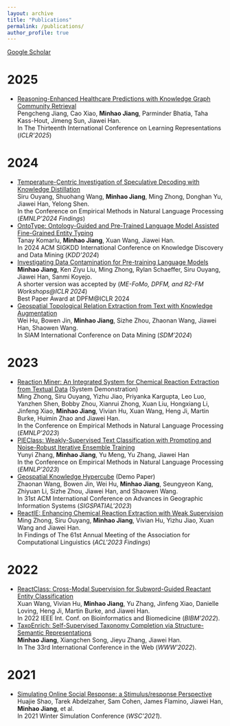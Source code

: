 ```yaml
---
layout: archive
title: "Publications"
permalink: /publications/
author_profile: true
---
```

[Google Scholar](https://scholar.google.com/citations?hl=en&view_op=list_works&authuser=1&gmla=AJsN-F4ncr6IwI5KoJbOBk1XKphtF7puaBPmcg-6M1Ik8VjaNl9Bg8uk4T_hONUaN_lEWGAjFfFwZkUA7sAmWOD_iy-YcyAzow&user=Qzm-cLIAAAAJ)
# 2025

* [Reasoning-Enhanced Healthcare Predictions with Knowledge Graph Community Retrieval](https://arxiv.org/abs/2410.04585)\
Pengcheng Jiang, Cao Xiao, **Minhao Jiang**, Parminder Bhatia, Taha Kass-Hout, Jimeng Sun, Jiawei Han. \
In The Thirteenth International Conference on Learning Representations (*ICLR'2025*)

# 2024

* [Temperature-Centric Investigation of Speculative Decoding with Knowledge Distillation](https://arxiv.org/abs/2410.10141)\
Siru Ouyang, Shuohang Wang, **Minhao Jiang**, Ming Zhong, Donghan Yu, Jiawei Han, Yelong Shen.\
In the Conference on Empirical Methods in Natural Language Processing (*EMNLP'2024 Findings*)
* [OntoType: Ontology-Guided and Pre-Trained Language Model Assisted Fine-Grained Entity Typing](https://arxiv.org/abs/2305.12307)\
Tanay Komarlu, **Minhao Jiang**, Xuan Wang, Jiawei Han.\
In 2024 ACM SIGKDD International Conference on Knowledge Discovery and Data Mining (*KDD'2024*)
* [Investigating Data Contamination for Pre-training Language Models](https://arxiv.org/abs/2401.06059)\
**Minhao Jiang**, Ken Ziyu Liu, Ming Zhong, Rylan Schaeffer, Siru Ouyang, Jiawei Han, Sanmi Koyejo.\
A shorter version was accepted by (*ME-FoMo, DPFM, and R2-FM Workshops@ICLR 2024*)\
Best Paper Award at DPFM@ICLR 2024
* [Geospatial Topological Relation Extraction from Text with Knowledge Augmentation]()\
Wei Hu, Bowen Jin, **Minhao Jiang**, Sizhe Zhou, Zhaonan Wang, Jiawei Han, Shaowen Wang.\
In SIAM International Conference on Data Mining (*SDM’2024*)

# 2023

* [Reaction Miner: An Integrated System for Chemical Reaction Extraction from Textual Data](https://aclanthology.org/2023.emnlp-demo.36/) (System Demonstration)\
Ming Zhong, Siru Ouyang, Yizhu Jiao, Priyanka Kargupta, Leo Luo, Yanzhen Shen, Bobby Zhou, Xianrui Zhong, Xuan Liu, Hongxiang Li, Jinfeng Xiao, **Minhao Jiang**, Vivian Hu, Xuan Wang, Heng Ji, Martin Burke, Huimin Zhao and Jiawei Han.\
In the Conference on Empirical Methods in Natural Language Processing (*EMNLP'2023*)
* [PIEClass: Weakly-Supervised Text Classification with Prompting and Noise-Robust Iterative Ensemble Training](https://arxiv.org/abs/2305.13723) \
Yunyi Zhang, **Minhao Jiang**, Yu Meng, Yu Zhang, Jiawei Han\
In the Conference on Empirical Methods in Natural Language Processing (*EMNLP'2023*)
* [Geospatial Knowledge Hypercube]() (Demo Paper)\
Zhaonan Wang, Bowen Jin, Wei Hu, **Minhao Jiang**, Seungyeon Kang, Zhiyuan Li, Sizhe Zhou, Jiawei Han, and Shaowen Wang.\
In 31st ACM International Conference on Advances in Geographic Information Systems (*SIGSPATIAL'2023*)
* [ReactIE: Enhancing Chemical Reaction Extraction with Weak Supervision](https://arxiv.org/abs/2307.01448)\
Ming Zhong, Siru Ouyang, **Minhao Jiang**, Vivian Hu, Yizhu Jiao, Xuan Wang and Jiawei Han.\
In Findings of The 61st Annual Meeting of the Association for Computational Linguistics (*ACL'2023 Findings*)

# 2022

* [ReactClass: Cross-Modal Supervision for Subword-Guided Reactant Entity Classification](https://ieeexplore.ieee.org/document/9995489)\
Xuan Wang, Vivian Hu, **Minhao Jiang**, Yu Zhang, Jinfeng Xiao, Danielle Loving, Heng Ji, Martin Burke, and Jiawei Han.\
In 2022 IEEE Int. Conf. on Bioinformatics and Biomedicine (*BIBM'2022*).
* [TaxoEnrich: Self-Supervised Taxonomy Completion via Structure-Semantic Representations](https://arxiv.org/abs/2202.04887)\
**Minhao Jiang**, Xiangchen Song, Jieyu Zhang, Jiawei Han.\
In The 33rd International Conference in the Web (*WWW'2022*).

# 2021

* [Simulating Online Social Response: a Stimulus/response Perspective](https://www.cs.rpi.edu/~szymansk/papers/WSC_SocialSystems-4.13.pdf)\
Huajie Shao, Tarek Abdelzaher, Sam Cohen, James Flamino, Jiawei Han, **Minhao Jiang**, et al.\
In 2021 Winter Simulation Conference (*WSC'2021*).
